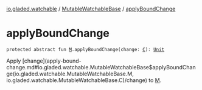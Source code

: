 [io.gladed.watchable](../index.md) / [MutableWatchableBase](index.md) / [applyBoundChange](./apply-bound-change.md)

# applyBoundChange

`protected abstract fun `[`M`](index.md#M)`.applyBoundChange(change: `[`C`](index.md#C)`): `[`Unit`](https://kotlinlang.org/api/latest/jvm/stdlib/kotlin/-unit/index.html)

Apply [change](apply-bound-change.md#io.gladed.watchable.MutableWatchableBase$applyBoundChange(io.gladed.watchable.MutableWatchableBase.M, io.gladed.watchable.MutableWatchableBase.C)/change) to [M](index.md#M).

